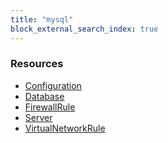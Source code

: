 ```yaml
---
title: "mysql"
block_external_search_index: true
---
```


<!-- WARNING: this file was generated by Pulumi Docs Generator. -->
<!-- Do not edit by hand unless you're certain you know what you are doing! -->

<style>
  table td p { margin-top: 0; margin-bottom: 0; }
</style>

<h3>Resources</h3>
<ul class="api">
    <li><a href="configuration"><span class="symbol resource"></span>Configuration</a></li>
    <li><a href="database"><span class="symbol resource"></span>Database</a></li>
    <li><a href="firewallrule"><span class="symbol resource"></span>FirewallRule</a></li>
    <li><a href="server"><span class="symbol resource"></span>Server</a></li>
    <li><a href="virtualnetworkrule"><span class="symbol resource"></span>VirtualNetworkRule</a></li>
</ul>


